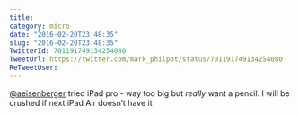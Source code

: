 ```yaml
---
title: 
category: micro
date: "2016-02-20T23:48:35"
slug: "2016-02-20T23:48:35"
TwitterId: 701191749134254080
TweetUrl: https://twitter.com/mark_philpot/status/701191749134254080
ReTweetUser: 
---
```


[@aeisenberger](https://twitter.com/aeisenberger) tried iPad pro - way too big but *really* want a pencil. I will be crushed if next iPad Air doesn’t have it